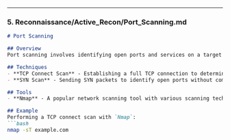 
---

### 5. **Reconnaissance/Active_Recon/Port_Scanning.md**

```markdown
# Port Scanning

## Overview
Port scanning involves identifying open ports and services on a target system. This helps in understanding the attack surface and potential vulnerabilities.

## Techniques
- **TCP Connect Scan** - Establishing a full TCP connection to determine open ports.
- **SYN Scan** - Sending SYN packets to identify open ports without completing the handshake.

## Tools
- **Nmap** - A popular network scanning tool with various scanning techniques.

## Example
Performing a TCP connect scan with `Nmap`:
```bash
nmap -sT example.com

